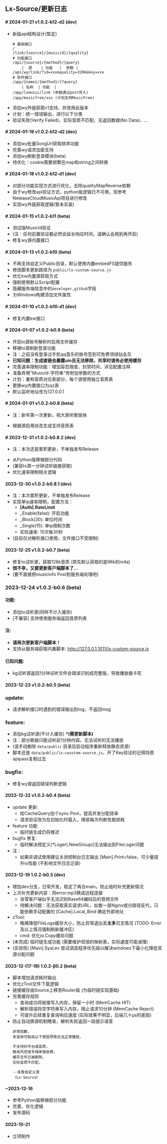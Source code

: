 ## Lx-Source/更新日志

#### \# 2024-01-21 v1.0.2-b12-d2 (dev)
+ 新版api结构设计(暂定)
   ```
   # 基础接口
   /
   /link/{source}/{musicid}/{quality}
   # 功能接口
   /api/{source}/{method}/{query}
       |  源    | 功能   |  参数 |
   /api/wy/link/?id=xxx&quality=320k&key=xxx
   # 软件接口
   /app/{name}/{method}/{?query}
       | 名称  | 功能  |
   /app/lxmusic/link (参数通过post传入)
   /app/musicfree/xxx (计划支持MusicFree)
   ```
+ 添加wy外链获取v1支持，并改用此版本
+ 计划：统一错误输出，进行以下分类
+ 验证失败(Verify Failed)、实际音质不匹配、无返回数据(No Data)、...
<!-- + 其它：这一段时间主要完善wy源接口，kg和mg账号源推迟更新 -->

#### \# 2024-01-19 v1.0.2-b12-d2 (dev)
+ 添加wy批量SongUrl获取排序功能
+ 完善wy请求加密支持
+ 添加wy刷新登录模块(beta)
+ 待优化：cookie需要频繁在map和string之间转换

#### \# 2024-01-18 v1.0.2-b12-d1 (dev)
+ 对部分功能实现方式进行优化，去除qualityMapReverse依赖
+ 由于wy修改api验证方式，python版逻辑已不可用，现参考NeteaseCloudMusicApi项目进行修改
+ 实现wy外链获取逻辑(暂未实装)
<!-- + 添加wy电台(wd)支持 -->

#### \# 2024-01-15 v1.0.2-b11 (beta)
<!-- + 支持ForceFallback(忽略音质限制,获取试听音频) -->
+ 测试版MusicId验证
+ (注：任何前置验证都必然会延长响应时间，请确认会用到再开启)
+ 修复wy源内置接口

#### \# 2024-01-13 v1.0.2-b10 (beta)
+ 不再支持自定义Public目录，默认使用内置embedFS提供服务
+ 修改脚本更新路径为 `public/lx-custom-source.js`
+ 优化kw内置源获取方式
+ 强制使用默认Script配置
+ 隐藏服务端信息中的`developer,github`字段
+ 为Windows构建添加文件属性
<!-- + 添加wy源接口分流功能 -->

#### \# 2024-01-10 v1.0.2-b10-d1 (dev)
<!-- + 内置kw接口失效，暂时禁用kw源 -->
+ 修复内置kw接口

#### \# 2024-01-07 v1.0.2-b0.9 (beta)
<!-- + 不再导出 `public` 目录，源脚本统一到 `/lx-custom-source.js` 获取
+ 为每个源单独设置直链缓存时间 -->
+ 开启tx源账号解析时启用文件缓存
+ 移植tx源刷新登录功能
+ 注：之前没有登录过手机qq音乐的账号签到可免费领绿钻会员
+ **已知问题：生成直链会暴露uin且无法移除，共享时请务必使用缓存**
+ 完善速率限制功能：增加容忍限度、封禁时间，详见配置注释
+ 准备弃用"MusicId-字符串"传附加参数的方式
+ 计划：重构音质对应表部分，每个源使用独立音质表
+ 更换wy内置接口为qz源
+ 默认监听地址改为127.0.0.1
<!-- + *内置接口失效，暂时禁用wy源 (如恢复可修改 [Custom].Wy_Enable=true)* -->

#### \# 2024-01-01 v1.0.2-b0.8 (beta)
+ 注：新年第一次更新，祝大家听歌愉快
- 根据源启用状态生成支持音质表

#### \# 2023-12-31 v1.0.2-b0.8.2 (dev)
- 注：本次还是累积更新，不单独发布Release
+ 从Python版移植部分代码
+ (兼容tx源一分钟试听链接获取)
+ 优化速率限制相关逻辑

#### 2023-12-30 v1.0.2-b0.8.1 (dev)
+ 注：本次累积更新，不单独发布Release
+ 实现单ip速率限制，配置方法：
   - **[Auth].RateLimit**
   * _Enable(false): 开启功能
   * _Block(30): 单位时间
   * _Single(15): 单ip限制次数
   - 实际速率: 15次每30秒
+ (目前仅对解析接口使用，文件接口不受限制)

#### 2023-12-25 v1.0.2-b0.7 (beta)
<!-- + 支持调用 ffmpeg 恢复kg一分钟试听数据真实长度
+ (测试版，需要Path里有ffmpeg命令，配置文件 [Main].FFConv=true 开启) -->
+ 修复tx试听源，获取128k音质 (原先默认获取的是96k的m4a)
+ **很不幸，又要更新客户端脚本了...**
+ (要不直接把musicinfo Post到服务端处理吧)

### 2023-12-24 v1.0.2-b0.6 (beta)
#### 功能:
<!-- + 将试听接口独立为直连接口，其它源未实现的自动回退到此接口 (可在配置中关闭) -->
+ 添加tx试听源(同样不计入缓存)
+ [不兼容] 支持使用服务端返回音质列表
#### 注:
+ **请再次更新客户端脚本！**
+ 支持从服务端获取内置脚本: http://127.0.0.1:1011/lx-custom-source.js
#### 已知问题:
+ kg试听源返回1分钟试听文件会错误识别成完整版，导致播放器卡死

#### **2023-12-23 v1.0.2-b0.5 (beta)**
<!-- + zTool:
   - 修复直接传入make([]byte, n)时潜在内存泄露问题 -->
### update:
- 请求解析接口时遇到的错误输出到log，不返回msg
<!-- - 服务端返回音质列表(需更新脚本) -->
### feature:
- 添加kg试听源(不计入缓存) **\*(需更新脚本)**
- 注：部分歌曲只能试听前1分钟内容，无法试听的无法播放
- (请手动删除 `data/public` 目录后启动程序重新释放静态资源)
- 脚本还是 `data/public/lx-coustom-source.js`，开了Key验证的记得将原apipass复制过去
### bugfix:
- 修复wy源返回错误判断逻辑
<!-- + [msg] 当前api结构与动态链实现方式不兼容，需要大改，故推迟更新 -->

#### 2023-12-22 v1.0.2-b0.4 (beta)
<!-- + 没有功能更新，几个未来的想法
   - 利用缓存信息制作数据库，可通过api搜索音乐
   - 修改Lx-Music支持通过脚本新增搜索源 -->
+ update 更新:
   - 给CacheQuery加个sync.Pool，提高并发分配效率
   - 请求验证改为在初始化时载入，降低每次判断性能损耗
   <!-- - (现在内存缓存和文件缓存的响应速度差距约为200µs) -->
+ feature 功能:
   - 临时链生成仍将推迟
+ bugfix 修复:
   - 临时解决预定义(*Loger).NewGroup()无法输出到FileLoger问题
+ 注：
   - 如果非调试使用建议关闭控制台日志输出 [Main].Print=false，可少量提升io性能 (不影响文件日志记录)

#### 2023-12-19 1.0.2-b0.3 (dev)
+ 增加dev分支，日常开发，稳定了再合main，防止临时补充更新情况
+ 上次补充更新内容：将error.mp3换成远程连接
   - 洛雪客户端似乎无法识别Base64编码后的音频文件
   - 待解决问题：无法获取真实请求URL，如套一层Nginx或分路径反代，只能依赖手动配置的 [Cache].Local_Bind 确定外部地址
+ zTool:
   - 略微降低FileLogs缓存大小，防止异常退出丢**太多**日志情况 (TODO: Error及以上情况强制刷新缓冲区)
   - cmd: 优化io.Copy缓存问题
+ (未完成) 临时链生成功能 (需要维护双倍的映射表，实际速度可能减慢)
+ (实验性) [Main].SysLev 尝试调高程序优先级以解决windows下最小化降低资源分配问题

#### 2023-12-(17-18) 1.0.2-β0.2 (beta)
+ 脚本增加请求耗时输出
+ 优化zTool文件下载逻辑
+ 链接缓存由Source上移至Router级 (为临时链实现基础)
+ 完善缓存规则
   - 查询成功将链接写入内存，保留一小时 (MemCache HIT)
   - 解析错误将空字符串写入内存，阻止请求10分钟 (MemCache Reject)
   + 可提升后续重复查询响应速度 (实际效果不明显，后端几十µs的差距)
+ 防止自动换源机制瞎查，解析失败返回一段提示语音
   ```
   非常抱歉，
   本音频可能由以下原因导致无法正常播放，

   不支持的平台或音质，
   触发风控或专辑单独收费，
   缓存文件已被删除，
   实际音质不匹配，

   --洛雪自定义源
   （Lx-Source）
   ```
#### ~2023-12-16
+ 参考Python版移植部分功能
+ 完善、优化逻辑
+ 发布源码
#### 2023-10-21
+ 立项制作
